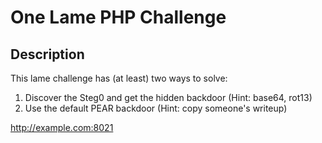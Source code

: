One Lame PHP Challenge
===

## Description

This lame challenge has (at least) two ways to solve:
1. Discover the Steg0 and get the hidden backdoor (Hint: base64, rot13)
2. Use the default PEAR backdoor (Hint: copy someone's writeup)

http://example.com:8021